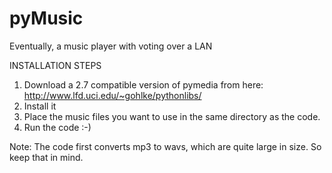 pyMusic
=======

Eventually, a music player with voting over a LAN

INSTALLATION STEPS

1. Download a 2.7 compatible version of pymedia from here: http://www.lfd.uci.edu/~gohlke/pythonlibs/
2. Install it
3. Place the music files you want to use in the same directory as the code.
4. Run the code :-)

Note: The code first converts mp3 to wavs, which are quite large in size. So keep that in mind.
